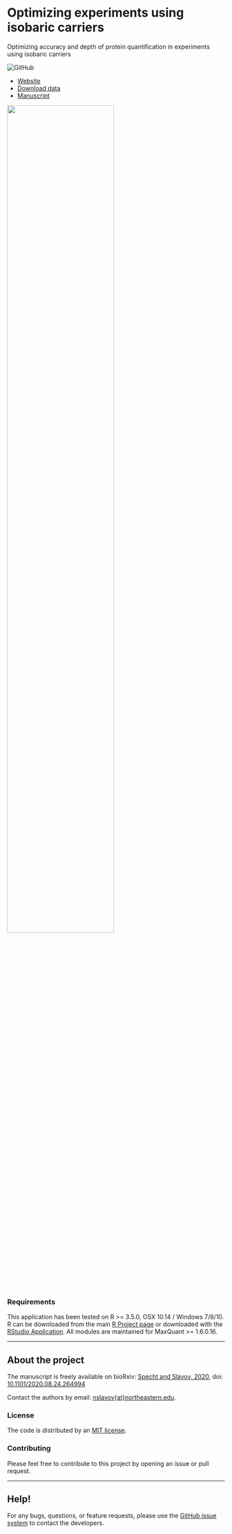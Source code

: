 # **Optimizing experiments using isobaric carriers**

Optimizing accuracy and depth of protein quantification in experiments using isobaric carriers

<!--![GitHub release](https://img.shields.io/github/release/SlavovLab/DO-MS.svg)-->
![GitHub](https://img.shields.io/github/license/SlavovLab/DO-MS.svg)

* [Website](https://scope2.slavovlab.net/mass-spec/Isobaric-carrier-optimization)
* [Download data](https://scope2.slavovlab.net/mass-spec/Isobaric-carrier-optimization#data)
* [Manuscript](https://www.biorxiv.org/content/10.1101/2020.08.24.264994v3)

<img src="https://scope2.slavovlab.net/mass-spec/Figures/Single-cell-Proteomics_Applications_iCarrier.png" width="70%">



### Requirements

This application has been tested on R >= 3.5.0, OSX 10.14 / Windows 7/8/10. R can be downloaded from the main [R Project page](https://www.r-project.org/) or downloaded with the [RStudio Application](https://www.rstudio.com/products/rstudio/download/). All modules are maintained for MaxQuant >= 1.6.0.16.




------------

## About the project

<!--
DO-MS is a project...


The manuscript for this tool is published at the Journal of Proteome Research: [https://pubs.acs.org/doi/10.1021/acs.jproteome.9b00039](https://pubs.acs.org/doi/10.1021/acs.jproteome.9b00039)
-->
The manuscript is freely available on bioRxiv: [Specht and Slavov, 2020](https://doi.org/10.1101/2020.08.24.264994), doi: [10.1101/2020.08.24.264994](https://doi.org/10.1101/2020.08.24.264994)

Contact the authors by email: [nslavov\{at\}northeastern.edu](mailto:nslavov@northeastern.edu).

### License

The code is distributed by an [MIT license](https://github.com/SlavovLab/DO-MS/blob/master/LICENSE).

### Contributing

Please feel free to contribute to this project by opening an issue or pull request.

<!--
### Data
All data used for the manuscript is available on [UCSD's MassIVE Repository](https://massive.ucsd.edu/ProteoSAFe/dataset.jsp?task=ed5a1ab37dc34985bbedbf3d9a945535)
-->

<!--
### Figures/Analysis
Scripts for the figures in the DART-ID manuscript are available in a separate GitHub repository, [https://github.com/SlavovLab/DART-ID_2018](https://github.com/SlavovLab/DART-ID_2018)
-->

-------------

## Help!

For any bugs, questions, or feature requests,
please use the [GitHub issue system](https://github.com/SlavovLab/SCoPE2/issues) to contact the developers.

